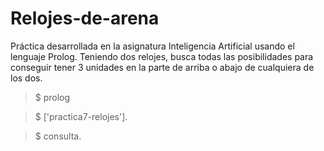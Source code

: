 # Relojes-de-arena

Práctica desarrollada en la asignatura Inteligencia Artificial usando el lenguaje Prolog. 
Teniendo dos relojes, busca todas las posibilidades para conseguir tener 3 unidades en la parte de arriba o abajo de cualquiera de los dos.

>  $ prolog

>  $ \['practica7-relojes'].

>  $ consulta.
